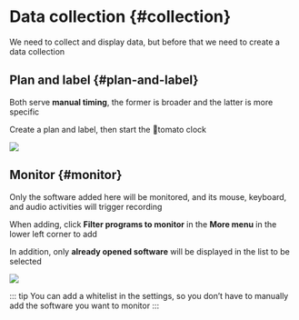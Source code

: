# Data collection {#collection}

We need to collect and display data, but before that we need to create a data collection

## Plan and label {#plan-and-label}

Both serve **manual timing**, the former is broader and the latter is more specific

Create a plan and label, then start the 🍅tomato clock

![](https://cdn.jsdelivr.net/gh/shion-app/docs/src/public/assets/en/collection/plan-and-label.png)

## Monitor {#monitor}

Only the software added here will be monitored, and its mouse, keyboard, and audio activities will trigger recording

When adding, click **Filter programs to monitor** in the **More menu** in the lower left corner to add

In addition, only **already opened software** will be displayed in the list to be selected

![](https://cdn.jsdelivr.net/gh/shion-app/docs/src/public/assets/en/collection/monitor.png)

::: tip
You can add a whitelist in the settings, so you don’t have to manually add the software you want to monitor
:::